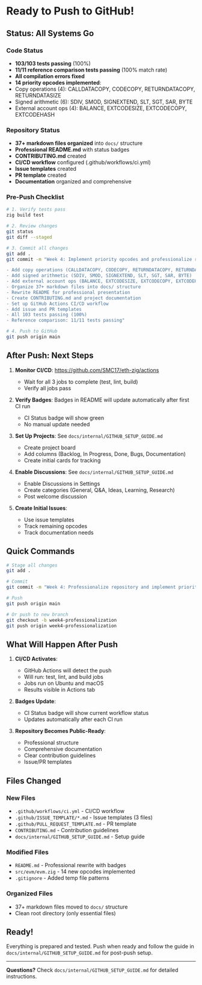 # Ready to Push to GitHub! 

## Status: All Systems Go 

### Code Status
-  **103/103 tests passing** (100%)
-  **11/11 reference comparison tests passing** (100% match rate)
-  **All compilation errors fixed**
-  **14 priority opcodes implemented**:
  - Copy operations (4): CALLDATACOPY, CODECOPY, RETURNDATACOPY, RETURNDATASIZE
  - Signed arithmetic (6): SDIV, SMOD, SIGNEXTEND, SLT, SGT, SAR, BYTE
  - External account ops (4): BALANCE, EXTCODESIZE, EXTCODECOPY, EXTCODEHASH

### Repository Status
-  **37+ markdown files organized** into `docs/` structure
-  **Professional README.md** with status badges
-  **CONTRIBUTING.md** created
-  **CI/CD workflow** configured (.github/workflows/ci.yml)
-  **Issue templates** created
-  **PR template** created
-  **Documentation** organized and comprehensive

### Pre-Push Checklist

```bash
# 1. Verify tests pass
zig build test

# 2. Review changes
git status
git diff --staged

# 3. Commit all changes
git add .
git commit -m "Week 4: Implement priority opcodes and professionalize repository

- Add copy operations (CALLDATACOPY, CODECOPY, RETURNDATACOPY, RETURNDATASIZE)
- Add signed arithmetic (SDIV, SMOD, SIGNEXTEND, SLT, SGT, SAR, BYTE)
- Add external account ops (BALANCE, EXTCODESIZE, EXTCODECOPY, EXTCODEHASH)
- Organize 37+ markdown files into docs/ structure
- Rewrite README for professional presentation
- Create CONTRIBUTING.md and project documentation
- Set up GitHub Actions CI/CD workflow
- Add issue and PR templates
- All 103 tests passing (100%)
- Reference comparison: 11/11 tests passing"

# 4. Push to GitHub
git push origin main
```

## After Push: Next Steps

1. **Monitor CI/CD**: https://github.com/SMC17/eth-zig/actions
   - Wait for all 3 jobs to complete (test, lint, build)
   - Verify all jobs pass 

2. **Verify Badges**: Badges in README will update automatically after first CI run
   - CI Status badge will show green 
   - No manual update needed

3. **Set Up Projects**: See `docs/internal/GITHUB_SETUP_GUIDE.md`
   - Create project board
   - Add columns (Backlog, In Progress, Done, Bugs, Documentation)
   - Create initial cards for tracking

4. **Enable Discussions**: See `docs/internal/GITHUB_SETUP_GUIDE.md`
   - Enable Discussions in Settings
   - Create categories (General, Q&A, Ideas, Learning, Research)
   - Post welcome discussion

5. **Create Initial Issues**:
   - Use issue templates
   - Track remaining opcodes
   - Track documentation needs

## Quick Commands

```bash
# Stage all changes
git add .

# Commit
git commit -m "Week 4: Professionalize repository and implement priority opcodes"

# Push
git push origin main

# Or push to new branch
git checkout -b week4-professionalization
git push origin week4-professionalization
```

## What Will Happen After Push

1. **CI/CD Activates**:
   - GitHub Actions will detect the push
   - Will run: test, lint, and build jobs
   - Jobs run on Ubuntu and macOS
   - Results visible in Actions tab

2. **Badges Update**:
   - CI Status badge will show current workflow status
   - Updates automatically after each CI run

3. **Repository Becomes Public-Ready**:
   - Professional structure
   - Comprehensive documentation
   - Clear contribution guidelines
   - Issue/PR templates

## Files Changed

### New Files
- `.github/workflows/ci.yml` - CI/CD workflow
- `.github/ISSUE_TEMPLATE/*.md` - Issue templates (3 files)
- `.github/PULL_REQUEST_TEMPLATE.md` - PR template
- `CONTRIBUTING.md` - Contribution guidelines
- `docs/internal/GITHUB_SETUP_GUIDE.md` - Setup guide

### Modified Files
- `README.md` - Professional rewrite with badges
- `src/evm/evm.zig` - 14 new opcodes implemented
- `.gitignore` - Added temp file patterns

### Organized Files
- 37+ markdown files moved to `docs/` structure
- Clean root directory (only essential files)

## Ready! 

Everything is prepared and tested. Push when ready and follow the guide in `docs/internal/GITHUB_SETUP_GUIDE.md` for post-push setup.

---

**Questions?** Check `docs/internal/GITHUB_SETUP_GUIDE.md` for detailed instructions.

